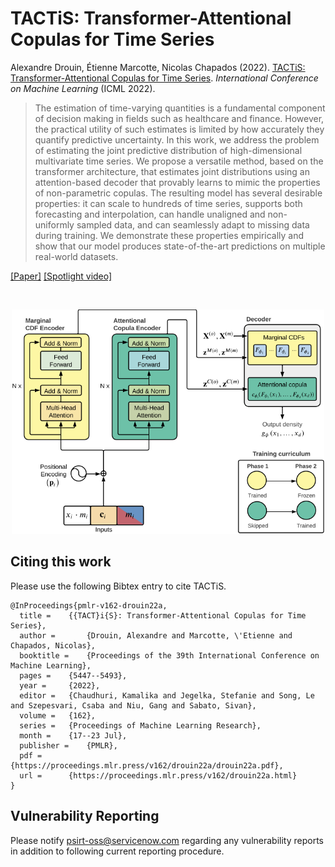 # TACTiS: Transformer-Attentional Copulas for Time Series

Alexandre Drouin, Étienne Marcotte, Nicolas Chapados (2022). [TACTiS: Transformer-Attentional Copulas for Time Series](https://proceedings.mlr.press/v162/drouin22a.html). *International Conference on Machine Learning* (ICML 2022).

> The estimation of time-varying quantities is a fundamental component of decision making in fields such as healthcare and finance. However, the practical utility of such estimates is limited by how accurately they quantify predictive uncertainty. In this work, we address the problem of estimating the joint predictive distribution of high-dimensional multivariate time series. We propose a versatile method, based on the transformer architecture, that estimates joint distributions using an attention-based decoder that provably learns to mimic the properties of non-parametric copulas. The resulting model has several desirable properties: it can scale to hundreds of time series, supports both forecasting and interpolation, can handle unaligned and non-uniformly sampled data, and can seamlessly adapt to missing data during training. We demonstrate these properties empirically and show that our model produces state-of-the-art predictions on multiple real-world datasets.

[[Paper]](https://proceedings.mlr.press/v162/drouin22a.html) [[Spotlight video]](https://icml.cc/virtual/2022/spotlight/16594)

<br />
<p align="center">
  <img width="500" src="cover.png">
</p>


## Citing this work

Please use the following Bibtex entry to cite TACTiS.

```
@InProceedings{pmlr-v162-drouin22a,
  title = 	 {{TACT}i{S}: Transformer-Attentional Copulas for Time Series},
  author =       {Drouin, Alexandre and Marcotte, \'Etienne and Chapados, Nicolas},
  booktitle = 	 {Proceedings of the 39th International Conference on Machine Learning},
  pages = 	 {5447--5493},
  year = 	 {2022},
  editor = 	 {Chaudhuri, Kamalika and Jegelka, Stefanie and Song, Le and Szepesvari, Csaba and Niu, Gang and Sabato, Sivan},
  volume = 	 {162},
  series = 	 {Proceedings of Machine Learning Research},
  month = 	 {17--23 Jul},
  publisher =    {PMLR},
  pdf = 	 {https://proceedings.mlr.press/v162/drouin22a/drouin22a.pdf},
  url = 	 {https://proceedings.mlr.press/v162/drouin22a.html}
}
```
## Vulnerability Reporting
Please notify psirt-oss@servicenow.com regarding any vulnerability reports in addition to following current reporting procedure.
